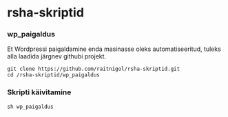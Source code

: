 # rsha-skriptid
### wp_paigaldus
Et Wordpressi paigaldamine enda masinasse oleks automatiseeritud, tuleks alla laadida järgnev githubi projekt.
```
git clone https://github.com/raitnigol/rsha-skriptid.git
cd /rsha-skriptid/wp_paigaldus
```
### Skripti käivitamine
```
sh wp_paigaldus
```
